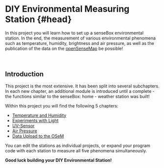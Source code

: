# DIY Environmental Measuring Station {#head}

<div class="description">In this project you will learn how to set up a senseBox environmental station. In the end, the measurement of various environmental phenomena such as temperature, humidity, brightness and air pressure, as well as the publication of the data on the  <a href="https://opensensemap.org">openSenseMap</a>  be possible!</div>
<div class="line">
    <br>
    <br>
</div>

## Introduction

This project is the most extensive. It has been split into several subchapters. In each new chapter, an additional module is introduced until a complete - the functions similar to the senseBox: home - weather station was built!

Within this project you will find the following 5 chapters:

* [Temperature and Humidity](temp_luft.md)
* [Experiments with Light](licht.md)
* [UV-Sensor](UV_Sensor.md)
* [Air Pressure](luftdruck.md)
* [Data Upload to the OSeM](datenupload.md)

You can edit the stations as individual projects, or expand your program code with each station to measure all five phenomena simultaneously.

**Good luck building your DIY Environmental Station!**
